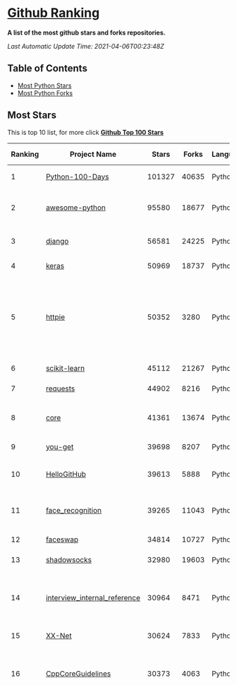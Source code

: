 [Github Ranking](./README.md)
==========

**A list of the most github stars and forks repositories.**

*Last Automatic Update Time: 2021-04-06T00:23:48Z*

## Table of Contents

* [Most Python Stars](#most-python-stars)
* [Most Python Forks](#most-python-forks)


## Most Stars

This is top 10 list, for more click **[Github Top 100 Stars](Top100/Top-100-stars.md)**

| Ranking | Project Name | Stars | Forks | Language | Open Issues | Description | Last Commit |
| ------- | ------------ | ----- | ----- | -------- | ----------- | ----------- | ----------- |
| 1 | [Python-100-Days](https://github.com/jackfrued/Python-100-Days) | 101327 | 40635 | Python | 555 | Python - 100天从新手到大师 | 2021-04-05T16:57:54Z |
| 2 | [awesome-python](https://github.com/vinta/awesome-python) | 95580 | 18677 | Python | 146 | A curated list of awesome Python frameworks, libraries, software and resources | 2021-04-01T19:28:50Z |
| 3 | [django](https://github.com/django/django) | 56581 | 24225 | Python | 165 | The Web framework for perfectionists with deadlines. | 2021-04-05T23:25:48Z |
| 4 | [keras](https://github.com/keras-team/keras) | 50969 | 18737 | Python | 3244 | Deep Learning for humans | 2021-04-05T21:25:59Z |
| 5 | [httpie](https://github.com/httpie/httpie) | 50352 | 3280 | Python | 143 | As easy as /aitch-tee-tee-pie/ 🥧 Modern, user-friendly command-line HTTP client for the API era. JSON support, colors, sessions, downloads, plugins & more. https://twitter.com/httpie | 2021-03-30T20:54:53Z |
| 6 | [scikit-learn](https://github.com/scikit-learn/scikit-learn) | 45112 | 21267 | Python | 2377 | scikit-learn: machine learning in Python | 2021-04-05T22:19:41Z |
| 7 | [requests](https://github.com/psf/requests) | 44902 | 8216 | Python | 320 | A simple, yet elegant HTTP library. | 2021-03-31T10:25:43Z |
| 8 | [core](https://github.com/home-assistant/core) | 41361 | 13674 | Python | 1586 | :house_with_garden: Open source home automation that puts local control and privacy first | 2021-04-06T00:04:12Z |
| 9 | [you-get](https://github.com/soimort/you-get) | 39698 | 8207 | Python | 354 | :arrow_double_down: Dumb downloader that scrapes the web | 2021-04-04T00:59:06Z |
| 10 | [HelloGitHub](https://github.com/521xueweihan/HelloGitHub) | 39613 | 5888 | Python | 12 | :octocat: 分享 GitHub 上有趣、入门级的开源项目（5 周年） | 2021-03-31T07:04:49Z |
| 11 | [face_recognition](https://github.com/ageitgey/face_recognition) | 39265 | 11043 | Python | 594 | The world's simplest facial recognition api for Python and the command line | 2021-03-20T02:37:00Z |
| 12 | [faceswap](https://github.com/deepfakes/faceswap) | 34814 | 10727 | Python | 9 | Deepfakes Software For All | 2021-04-03T11:54:04Z |
| 13 | [shadowsocks](https://github.com/shadowsocks/shadowsocks) | 32980 | 19603 | Python | 447 | None | 2021-02-28T20:39:55Z |
| 14 | [interview_internal_reference](https://github.com/0voice/interview_internal_reference) | 30964 | 8471 | Python | 24 | 2021年最新总结，阿里，腾讯，百度，美团，头条等技术面试题目，以及答案，专家出题人分析汇总。 | 2021-03-03T08:23:36Z |
| 15 | [XX-Net](https://github.com/XX-net/XX-Net) | 30624 | 7833 | Python | 7698 | A proxy tool to bypass GFW. | 2021-01-20T11:06:31Z |
| 16 | [CppCoreGuidelines](https://github.com/isocpp/CppCoreGuidelines) | 30373 | 4063 | Python | 179 | The C++ Core Guidelines are a set of tried-and-true guidelines, rules, and best practices about coding in C++ | 2021-04-05T19:11:12Z |
| 17 | [funNLP](https://github.com/fighting41love/funNLP) | 29794 | 8790 | Python | 15 | 中英文敏感词、语言检测、中外手机/电话归属地/运营商查询、名字推断性别、手机号抽取、身份证抽取、邮箱抽取、中日文人名库、中文缩写库、拆字词典、词汇情感值、停用词、反动词表、暴恐词表、繁简体转换、英文模拟中文发音、汪峰歌词生成器、职业名称词库、同义词库、反义词库、否定词库、汽车品牌词库、汽车零件词库、连续英文切割、各种中文词向量、公司名字大全、古诗词库、IT词库、财经词库、成语词库、地名词库、历史名人词库、诗词词库、医学词库、饮食词库、法律词库、汽车词库、动物词库、中文聊天语料、中文谣言数据、百度中文问答数据集、句子相似度匹配算法集合、bert资源、文本生成&摘要相关工具、cocoNLP信息抽取工具、国内电话号码正则匹配、清华大学XLORE:中英文跨语言百科知识图谱、清华大学人工智能技术系列报告、自然语言生成、NLU太难了系列、自动对联数据及机器人、用户名黑名单列表、罪名法务名词及分类模型、微信公众号语料、cs224n深度学习自然语言处理课程、中文手写汉字识别、中文自然语言处理 语料/数据集、变量命名神器、分词语料库+代码、任务型对话英文数据集、ASR 语音数据集 + 基于深度学习的中文语音识别系统、笑声检测器、Microsoft多语言数字/单位/如日期时间识别包、中华新华字典数据库及api(包括常用歇后语、成语、词语和汉字)、文档图谱自动生成、SpaCy 中文模型、Common Voice语音识别数据集新版、神经网络关系抽取、基于bert的命名实体识别、关键词(Keyphrase)抽取包pke、基于医疗领域知识图谱的问答系统、基于依存句法与语义角色标注的事件三元组抽取、依存句法分析4万句高质量标注数据、cnocr：用来做中文OCR的Python3包、中文人物关系知识图谱项目、中文nlp竞赛项目及代码汇总、中文字符数据、speech-aligner: 从“人声语音”及其“语言文本”产生音素级别时间对齐标注的工具、AmpliGraph: 知识图谱表示学习(Python)库：知识图谱概念链接预测、Scattertext 文本可视化(python)、语言/知识表示工具：BERT & ERNIE、中文对比英文自然语言处理NLP的区别综述、Synonyms中文近义词工具包、HarvestText领域自适应文本挖掘工具（新词发现-情感分析-实体链接等）、word2word：(Python)方便易用的多语言词-词对集：62种语言/3,564个多语言对、语音识别语料生成工具：从具有音频/字幕的在线视频创建自动语音识别(ASR)语料库、构建医疗实体识别的模型（包含词典和语料标注）、单文档非监督的关键词抽取、Kashgari中使用gpt-2语言模型、开源的金融投资数据提取工具、文本自动摘要库TextTeaser: 仅支持英文、人民日报语料处理工具集、一些关于自然语言的基本模型、基于14W歌曲知识库的问答尝试--功能包括歌词接龙and已知歌词找歌曲以及歌曲歌手歌词三角关系的问答、基于Siamese bilstm模型的相似句子判定模型并提供训练数据集和测试数据集、用Transformer编解码模型实现的根据Hacker News文章标题自动生成评论、用BERT进行序列标记和文本分类的模板代码、LitBank：NLP数据集——支持自然语言处理和计算人文学科任务的100部带标记英文小说语料、百度开源的基准信息抽取系统、虚假新闻数据集、Facebook: LAMA语言模型分析，提供Transformer-XL/BERT/ELMo/GPT预训练语言模型的统一访问接口、CommonsenseQA：面向常识的英文QA挑战、中文知识图谱资料、数据及工具、各大公司内部里大牛分享的技术文档 PDF 或者 PPT、自然语言生成SQL语句（英文）、中文NLP数据增强（EDA）工具、英文NLP数据增强工具 、基于医药知识图谱的智能问答系统、京东商品知识图谱、基于mongodb存储的军事领域知识图谱问答项目、基于远监督的中文关系抽取、语音情感分析、中文ULMFiT-情感分析-文本分类-语料及模型、一个拍照做题程序、世界各国大规模人名库、一个利用有趣中文语料库 qingyun 训练出来的中文聊天机器人、中文聊天机器人seqGAN、省市区镇行政区划数据带拼音标注、教育行业新闻语料库包含自动文摘功能、开放了对话机器人-知识图谱-语义理解-自然语言处理工具及数据、中文知识图谱：基于百度百科中文页面-抽取三元组信息-构建中文知识图谱、masr: 中文语音识别-提供预训练模型-高识别率、Python音频数据增广库、中文全词覆盖BERT及两份阅读理解数据、ConvLab：开源多域端到端对话系统平台、中文自然语言处理数据集、基于最新版本rasa搭建的对话系统、基于TensorFlow和BERT的管道式实体及关系抽取、一个小型的证券知识图谱/知识库、复盘所有NLP比赛的TOP方案、OpenCLaP：多领域开源中文预训练语言模型仓库、UER：基于不同语料+编码器+目标任务的中文预训练模型仓库、中文自然语言处理向量合集、基于金融-司法领域(兼有闲聊性质)的聊天机器人、g2pC：基于上下文的汉语读音自动标记模块、Zincbase 知识图谱构建工具包、诗歌质量评价/细粒度情感诗歌语料库、快速转化「中文数字」和「阿拉伯数字」、百度知道问答语料库、基于知识图谱的问答系统、jieba_fast 加速版的jieba、正则表达式教程、中文阅读理解数据集、基于BERT等最新语言模型的抽取式摘要提取、Python利用深度学习进行文本摘要的综合指南、知识图谱深度学习相关资料整理、维基大规模平行文本语料、StanfordNLP 0.2.0：纯Python版自然语言处理包、NeuralNLP-NeuralClassifier：腾讯开源深度学习文本分类工具、端到端的封闭域对话系统、中文命名实体识别：NeuroNER vs. BertNER、新闻事件线索抽取、2019年百度的三元组抽取比赛：“科学空间队”源码、基于依存句法的开放域文本知识三元组抽取和知识库构建、中文的GPT2训练代码、ML-NLP - 机器学习(Machine Learning)NLP面试中常考到的知识点和代码实现、nlp4han:中文自然语言处理工具集(断句/分词/词性标注/组块/句法分析/语义分析/NER/N元语法/HMM/代词消解/情感分析/拼写检查、XLM：Facebook的跨语言预训练语言模型、用基于BERT的微调和特征提取方法来进行知识图谱百度百科人物词条属性抽取、中文自然语言处理相关的开放任务-数据集-当前最佳结果、CoupletAI - 基于CNN+Bi-LSTM+Attention 的自动对对联系统、抽象知识图谱、MiningZhiDaoQACorpus - 580万百度知道问答数据挖掘项目、brat rapid annotation tool: 序列标注工具、大规模中文知识图谱数据：1.4亿实体、数据增强在机器翻译及其他nlp任务中的应用及效果、allennlp阅读理解:支持多种数据和模型、PDF表格数据提取工具 、 Graphbrain：AI开源软件库和科研工具，目的是促进自动意义提取和文本理解以及知识的探索和推断、简历自动筛选系统、基于命名实体识别的简历自动摘要、中文语言理解测评基准，包括代表性的数据集&基准模型&语料库&排行榜、树洞 OCR 文字识别 、从包含表格的扫描图片中识别表格和文字、语声迁移、Python口语自然语言处理工具集(英文)、 similarity：相似度计算工具包，java编写、海量中文预训练ALBERT模型 、Transformers 2.0 、基于大规模音频数据集Audioset的音频增强 、Poplar：网页版自然语言标注工具、图片文字去除，可用于漫画翻译 、186种语言的数字叫法库、Amazon发布基于知识的人-人开放领域对话数据集 、中文文本纠错模块代码、繁简体转换 、 Python实现的多种文本可读性评价指标、类似于人名/地名/组织机构名的命名体识别数据集 、东南大学《知识图谱》研究生课程(资料)、. 英文拼写检查库 、 wwsearch是企业微信后台自研的全文检索引擎、CHAMELEON：深度学习新闻推荐系统元架构 、 8篇论文梳理BERT相关模型进展与反思、DocSearch：免费文档搜索引擎、 LIDA：轻量交互式对话标注工具 、aili - the fastest in-memory index in the East 东半球最快并发索引 、知识图谱车音工作项目、自然语言生成资源大全 、中日韩分词库mecab的Python接口库、中文文本摘要/关键词提取、汉字字符特征提取器 (featurizer)，提取汉字的特征（发音特征、字形特征）用做深度学习的特征、中文生成任务基准测评 、中文缩写数据集、中文任务基准测评 - 代表性的数据集-基准(预训练)模型-语料库-baseline-工具包-排行榜、PySS3：面向可解释AI的SS3文本分类器机器可视化工具 、中文NLP数据集列表、COPE - 格律诗编辑程序、doccano：基于网页的开源协同多语言文本标注工具 、PreNLP：自然语言预处理库、简单的简历解析器，用来从简历中提取关键信息、用于中文闲聊的GPT2模型：GPT2-chitchat、基于检索聊天机器人多轮响应选择相关资源列表(Leaderboards、Datasets、Papers)、(Colab)抽象文本摘要实现集锦(教程 、词语拼音数据、高效模糊搜索工具、NLP数据增广资源集、微软对话机器人框架 、 GitHub Typo Corpus：大规模GitHub多语言拼写错误/语法错误数据集、TextCluster：短文本聚类预处理模块 Short text cluster、面向语音识别的中文文本规范化、BLINK：最先进的实体链接库、BertPunc：基于BERT的最先进标点修复模型、Tokenizer：快速、可定制的文本词条化库、中文语言理解测评基准，包括代表性的数据集、基准(预训练)模型、语料库、排行榜、spaCy 医学文本挖掘与信息提取 、 NLP任务示例项目代码集、 python拼写检查库、chatbot-list - 行业内关于智能客服、聊天机器人的应用和架构、算法分享和介绍、语音质量评价指标(MOSNet, BSSEval, STOI, PESQ, SRMR)、 用138GB语料训练的法文RoBERTa预训练语言模型 、BERT-NER-Pytorch：三种不同模式的BERT中文NER实验、无道词典 - 有道词典的命令行版本，支持英汉互查和在线查询、2019年NLP亮点回顾、 Chinese medical dialogue data 中文医疗对话数据集 、最好的汉字数字(中文数字)-阿拉伯数字转换工具、 基于百科知识库的中文词语多词义/义项获取与特定句子词语语义消歧、awesome-nlp-sentiment-analysis - 情感分析、情绪原因识别、评价对象和评价词抽取、LineFlow：面向所有深度学习框架的NLP数据高效加载器、中文医学NLP公开资源整理 、MedQuAD：(英文)医学问答数据集、将自然语言数字串解析转换为整数和浮点数、Transfer Learning in Natural Language Processing (NLP) 、面向语音识别的中文/英文发音辞典、Tokenizers：注重性能与多功能性的最先进分词器、CLUENER 细粒度命名实体识别 Fine Grained Named Entity Recognition、 基于BERT的中文命名实体识别、中文谣言数据库、NLP数据集/基准任务大列表、nlp相关的一些论文及代码, 包括主题模型、词向量(Word Embedding)、命名实体识别(NER)、文本分类(Text Classificatin)、文本生成(Text Generation)、文本相似性(Text Similarity)计算等，涉及到各种与nlp相关的算法，基于keras和tensorflow 、Python文本挖掘/NLP实战示例、 Blackstone：面向非结构化法律文本的spaCy pipeline和NLP模型通过同义词替换实现文本“变脸” 、中文 预训练 ELECTREA 模型: 基于对抗学习 pretrain Chinese Model 、albert-chinese-ner - 用预训练语言模型ALBERT做中文NER 、基于GPT2的特定主题文本生成/文本增广、开源预训练语言模型合集、多语言句向量包、编码、标记和实现：一种可控高效的文本生成方法、 英文脏话大列表 、attnvis：GPT2、BERT等transformer语言模型注意力交互可视化、CoVoST：Facebook发布的多语种语音-文本翻译语料库，包括11种语言(法语、德语、荷兰语、俄语、西班牙语、意大利语、土耳其语、波斯语、瑞典语、蒙古语和中文)的语音、文字转录及英文译文、Jiagu自然语言处理工具 - 以BiLSTM等模型为基础，提供知识图谱关系抽取 中文分词 词性标注 命名实体识别 情感分析 新词发现 关键词 文本摘要 文本聚类等功能、用unet实现对文档表格的自动检测，表格重建、NLP事件提取文献资源列表 、 金融领域自然语言处理研究资源大列表、CLUEDatasetSearch - 中英文NLP数据集：搜索所有中文NLP数据集，附常用英文NLP数据集 、medical_NER - 中文医学知识图谱命名实体识别 、(哈佛)讲因果推理的免费书、知识图谱相关学习资料/数据集/工具资源大列表、Forte：灵活强大的自然语言处理pipeline工具集 、Python字符串相似性算法库、PyLaia：面向手写文档分析的深度学习工具包、TextFooler：针对文本分类/推理的对抗文本生成模块、Haystack：灵活、强大的可扩展问答(QA)框架、中文关键短语抽取工具 | 2020-12-22T20:11:33Z |
| 18 | [Deep-Learning-Papers-Reading-Roadmap](https://github.com/floodsung/Deep-Learning-Papers-Reading-Roadmap) | 29594 | 6501 | Python | 82 | Deep Learning papers reading roadmap for anyone who are eager to learn this amazing tech! | 2021-02-01T15:08:16Z |
| 19 | [12306](https://github.com/testerSunshine/12306) | 29498 | 9335 | Python | 258 | 12306智能刷票，订票 | 2021-01-11T03:52:27Z |
| 20 | [localstack](https://github.com/localstack/localstack) | 29485 | 2338 | Python | 273 | 💻  A fully functional local AWS cloud stack. Develop and test your cloud & Serverless apps offline! | 2021-04-05T23:03:38Z |
| 21 | [python-patterns](https://github.com/faif/python-patterns) | 28011 | 5797 | Python | 10 | A collection of design patterns/idioms in Python | 2021-01-25T22:10:37Z |
| 22 | [certbot](https://github.com/certbot/certbot) | 27869 | 3070 | Python | 579 | Certbot is EFF's tool to obtain certs from Let's Encrypt and (optionally) auto-enable HTTPS on your server.  It can also act as a client for any other CA that uses the ACME protocol. | 2021-04-06T00:06:47Z |
| 23 | [sentry](https://github.com/getsentry/sentry) | 27696 | 3106 | Python | 309 | Sentry is cross-platform application monitoring, with a focus on error reporting. | 2021-04-06T00:22:42Z |
| 24 | [wtfpython](https://github.com/satwikkansal/wtfpython) | 26389 | 2208 | Python | 52 | What the f*ck Python? 😱 | 2021-03-20T09:52:36Z |
| 25 | [jieba](https://github.com/fxsjy/jieba) | 25907 | 6176 | Python | 601 | 结巴中文分词 | 2020-12-05T18:32:32Z |
| 26 | [rich](https://github.com/willmcgugan/rich) | 25020 | 744 | Python | 4 | Rich is a Python library for rich text and beautiful formatting in the terminal. | 2021-04-05T10:04:34Z |
| 27 | [cheat.sh](https://github.com/chubin/cheat.sh) | 23907 | 1219 | Python | 84 | the only cheat sheet you need | 2021-03-18T14:27:51Z |
| 28 | [PayloadsAllTheThings](https://github.com/swisskyrepo/PayloadsAllTheThings) | 23197 | 6839 | Python | 11 | A list of useful payloads and bypass for Web Application Security and Pentest/CTF | 2021-04-02T20:39:36Z |
| 29 | [YouCompleteMe](https://github.com/ycm-core/YouCompleteMe) | 22714 | 2631 | Python | 36 | A code-completion engine for Vim | 2021-04-05T21:03:11Z |
| 30 | [HanLP](https://github.com/hankcs/HanLP) | 22447 | 6014 | Python | 4 | 中文分词 词性标注 命名实体识别 依存句法分析 语义依存分析 新词发现 关键词短语提取 自动摘要 文本分类聚类 拼音简繁转换 自然语言处理 | 2021-03-28T15:49:20Z |
| 31 | [compose](https://github.com/docker/compose) | 22282 | 3715 | Python | 515 | Define and run multi-container applications with Docker | 2021-04-05T21:23:18Z |
| 32 | [interactive-coding-challenges](https://github.com/donnemartin/interactive-coding-challenges) | 22212 | 3558 | Python | 58 | 120+ interactive Python coding interview challenges (algorithms and data structures).  Includes Anki flashcards. | 2020-12-11T15:29:16Z |
| 33 | [d2l-zh](https://github.com/d2l-ai/d2l-zh) | 21967 | 5469 | Python | 8 | 《动手学深度学习》：面向中文读者、能运行、可讨论。中英文版被全球175所大学采用教学。 | 2021-04-05T03:59:34Z |
| 34 | [python-cheatsheet](https://github.com/gto76/python-cheatsheet) | 21951 | 4016 | Python | 23 | Comprehensive Python Cheatsheet | 2021-04-04T09:56:43Z |
| 35 | [pipenv](https://github.com/pypa/pipenv) | 21719 | 1607 | Python | 516 |  Python Development Workflow for Humans. | 2021-04-01T12:34:07Z |
| 36 | [ItChat](https://github.com/littlecodersh/ItChat) | 21333 | 5016 | Python | 231 | A complete and graceful API for Wechat. 微信个人号接口、微信机器人及命令行微信，三十行即可自定义个人号机器人。 | 2021-03-31T05:56:33Z |
| 37 | [airflow](https://github.com/apache/airflow) | 21038 | 8278 | Python | 953 | Apache Airflow - A platform to programmatically author, schedule, and monitor workflows | 2021-04-06T00:15:24Z |
| 38 | [data-science-ipython-notebooks](https://github.com/donnemartin/data-science-ipython-notebooks) | 20903 | 6513 | Python | 20 | Data science Python notebooks: Deep learning (TensorFlow, Theano, Caffe, Keras), scikit-learn, Kaggle, big data (Spark, Hadoop MapReduce, HDFS), matplotlib, pandas, NumPy, SciPy, Python essentials, AWS, and various command lines. | 2021-02-18T10:51:00Z |
| 39 | [black](https://github.com/psf/black) | 20164 | 1302 | Python | 439 | The uncompromising Python code formatter | 2021-04-04T21:40:23Z |
| 40 | [pytorch-tutorial](https://github.com/yunjey/pytorch-tutorial) | 20125 | 6349 | Python | 77 | PyTorch Tutorial for Deep Learning Researchers | 2021-03-10T08:49:34Z |
| 41 | [tornado](https://github.com/tornadoweb/tornado) | 19912 | 5351 | Python | 225 | Tornado is a Python web framework and asynchronous networking library, originally developed at FriendFeed. | 2021-04-03T16:36:59Z |
| 42 | [sqlmap](https://github.com/sqlmapproject/sqlmap) | 19769 | 4237 | Python | 45 | Automatic SQL injection and database takeover tool | 2021-04-05T17:00:41Z |
| 43 | [Mask_RCNN](https://github.com/matterport/Mask_RCNN) | 19728 | 9499 | Python | 1653 | Mask R-CNN for object detection and instance segmentation on Keras and TensorFlow | 2021-04-04T20:32:15Z |
| 44 | [ML-From-Scratch](https://github.com/eriklindernoren/ML-From-Scratch) | 19685 | 3798 | Python | 38 | Machine Learning From Scratch. Bare bones NumPy implementations of machine learning models and algorithms with a focus on accessibility. Aims to cover everything from linear regression to deep learning. | 2021-03-23T07:52:00Z |
| 45 | [algorithms](https://github.com/keon/algorithms) | 18963 | 3898 | Python | 159 | Minimal examples of data structures and algorithms in Python | 2021-04-04T05:59:33Z |
| 46 | [redash](https://github.com/getredash/redash) | 18512 | 3183 | Python | 609 | Make Your Company Data Driven. Connect to any data source, easily visualize, dashboard and share your data. | 2021-04-06T00:06:33Z |
| 47 | [NLP-progress](https://github.com/sebastianruder/NLP-progress) | 18241 | 3093 | Python | 29 | Repository to track the progress in Natural Language Processing (NLP), including the datasets and the current state-of-the-art for the most common NLP tasks. | 2021-03-23T21:00:13Z |
| 48 | [glances](https://github.com/nicolargo/glances) | 18112 | 1181 | Python | 201 | Glances an Eye on your system. A top/htop alternative for GNU/Linux, BSD, Mac OS and Windows operating systems. | 2021-04-03T16:00:31Z |
| 49 | [macOS-Security-and-Privacy-Guide](https://github.com/drduh/macOS-Security-and-Privacy-Guide) | 17866 | 1273 | Python | 7 | Guide to securing and improving privacy on macOS | 2020-11-11T19:58:48Z |
| 50 | [hosts](https://github.com/StevenBlack/hosts) | 17605 | 1561 | Python | 37 | 🔒 Consolidating and extending hosts files from several well-curated sources. Optionally pick extensions for porn, social media, and other categories. | 2021-04-05T01:14:53Z |
| 51 | [spleeter](https://github.com/deezer/spleeter) | 16004 | 1653 | Python | 83 | Deezer source separation library including pretrained models. | 2021-04-02T14:21:24Z |
| 52 | [bitcoinbook](https://github.com/bitcoinbook/bitcoinbook) | 15815 | 4352 | Python | 60 | Mastering Bitcoin 2nd Edition - Programming the Open Blockchain | 2021-04-04T20:43:40Z |
| 53 | [ray](https://github.com/ray-project/ray) | 15478 | 2519 | Python | 1459 | An open source framework that provides a simple, universal API for building distributed applications. Ray is packaged with RLlib, a scalable reinforcement learning library, and Tune, a scalable hyperparameter tuning library. | 2021-04-06T00:16:20Z |
| 54 | [professional-programming](https://github.com/charlax/professional-programming) | 15445 | 1388 | Python | 0 | A collection of full-stack resources for programmers. | 2021-03-25T11:21:47Z |
| 55 | [Awesome-Linux-Software](https://github.com/luong-komorebi/Awesome-Linux-Software) | 14781 | 1560 | Python | 22 | A list of awesome applications, software, tools and other materials for Linux distros.  | 2021-03-15T22:42:36Z |
| 56 | [sanic](https://github.com/sanic-org/sanic) | 14776 | 1333 | Python | 44 | Async Python 3.7+ web server/framework \| Build fast. Run fast. | 2021-04-05T17:28:28Z |
| 57 | [Paddle](https://github.com/PaddlePaddle/Paddle) | 14759 | 3648 | Python | 2591 | PArallel Distributed Deep LEarning: Machine Learning Framework from Industrial Practice （『飞桨』核心框架，深度学习&机器学习高性能单机、分布式训练和跨平台部署） | 2021-04-05T13:57:01Z |
| 58 | [ipython](https://github.com/ipython/ipython) | 14744 | 4146 | Python | 1485 | Official repository for IPython itself. Other repos in the IPython organization contain things like the website, documentation builds, etc. | 2021-04-05T10:44:35Z |
| 59 | [PySnooper](https://github.com/cool-RR/PySnooper) | 14347 | 888 | Python | 18 | Never use print for debugging again | 2021-04-04T12:13:54Z |
| 60 | [python-telegram-bot](https://github.com/python-telegram-bot/python-telegram-bot) | 14302 | 3025 | Python | 25 | We have made you a wrapper you can't refuse | 2021-04-05T11:25:27Z |
| 61 | [mmdetection](https://github.com/open-mmlab/mmdetection) | 14255 | 4906 | Python | 366 | OpenMMLab Detection Toolbox and Benchmark | 2021-04-05T13:30:14Z |
| 62 | [dash](https://github.com/plotly/dash) | 14255 | 1451 | Python | 418 | Analytical Web Apps for Python, R, Julia, and Jupyter. No JavaScript Required. | 2021-04-02T13:48:58Z |
| 63 | [wttr.in](https://github.com/chubin/wttr.in) | 14117 | 694 | Python | 142 | :partly_sunny: The right way to check the weather | 2021-04-05T16:25:21Z |
| 64 | [streamlit](https://github.com/streamlit/streamlit) | 14041 | 1197 | Python | 498 | Streamlit — The fastest way to build data apps in Python | 2021-04-05T21:58:15Z |
| 65 | [labelImg](https://github.com/tzutalin/labelImg) | 13814 | 4464 | Python | 286 | 🖍️ LabelImg is a graphical image annotation tool and label object bounding boxes in images | 2021-04-01T14:51:48Z |
| 66 | [zulip](https://github.com/zulip/zulip) | 13313 | 4435 | Python | 2075 | Zulip server and webapp - powerful open source team chat | 2021-04-06T00:21:51Z |
| 67 | [avatarify-python](https://github.com/alievk/avatarify-python) | 13203 | 1884 | Python | 121 | Avatars for Zoom, Skype and other video-conferencing apps. | 2021-04-03T16:07:37Z |
| 68 | [diagrams](https://github.com/mingrammer/diagrams) | 13170 | 731 | Python | 192 | :art: Diagram as Code for prototyping cloud system architectures | 2021-04-05T09:52:58Z |
| 69 | [awesome-python-login-model](https://github.com/Kr1s77/awesome-python-login-model) | 13126 | 2904 | Python | 53 | 😮python模拟登陆一些大型网站，还有一些简单的爬虫，希望对你们有所帮助❤️，如果喜欢记得给个star哦🌟 | 2020-10-01T19:46:02Z |
| 70 | [kivy](https://github.com/kivy/kivy) | 12878 | 2677 | Python | 823 | Open source UI framework written in Python, running on Windows, Linux, macOS, Android and iOS | 2021-04-05T22:38:26Z |
| 71 | [fabric](https://github.com/fabric/fabric) | 12806 | 1823 | Python | 420 | Simple, Pythonic remote execution and deployment. | 2021-03-31T18:56:18Z |
| 72 | [python-spider](https://github.com/Jack-Cherish/python-spider) | 12775 | 5001 | Python | 4 | :rainbow:Python3网络爬虫实战：淘宝、京东、网易云、B站、12306、抖音、笔趣阁、漫画小说下载、音乐电影下载等 | 2021-03-31T18:54:00Z |
| 73 | [InstaPy](https://github.com/timgrossmann/InstaPy) | 12553 | 3142 | Python | 191 | 📷 Instagram Bot - Tool for automated Instagram interactions | 2021-04-01T08:00:04Z |
| 74 | [prophet](https://github.com/facebook/prophet) | 12483 | 3582 | Python | 49 | Tool for producing high quality forecasts for time series data that has multiple seasonality with linear or non-linear growth. | 2021-04-03T22:03:29Z |
| 75 | [powerline](https://github.com/powerline/powerline) | 12468 | 947 | Python | 189 | Powerline is a statusline plugin for vim, and provides statuslines and prompts for several other applications, including zsh, bash, tmux, IPython, Awesome and Qtile. | 2021-04-05T21:57:22Z |
| 76 | [autojump](https://github.com/wting/autojump) | 12411 | 585 | Python | 180 | A cd command that learns - easily navigate directories from the command line | 2021-02-05T18:39:40Z |
| 77 | [neural-networks-and-deep-learning](https://github.com/mnielsen/neural-networks-and-deep-learning) | 12392 | 5701 | Python | 6 | Code samples for my book "Neural Networks and Deep Learning" | 2021-02-24T07:23:46Z |
| 78 | [faker](https://github.com/joke2k/faker) | 12355 | 1401 | Python | 141 | Faker is a Python package that generates fake data for you. | 2021-04-05T18:18:00Z |
| 79 | [inter](https://github.com/rsms/inter) | 12308 | 286 | Python | 54 | The Inter font family | 2021-04-01T02:42:19Z |
| 80 | [jax](https://github.com/google/jax) | 12247 | 1085 | Python | 782 | Composable transformations of Python+NumPy programs: differentiate, vectorize, JIT to GPU/TPU, and more | 2021-04-05T23:56:09Z |
| 81 | [proxy_pool](https://github.com/jhao104/proxy_pool) | 12100 | 3400 | Python | 240 | Python爬虫代理IP池(proxy pool) | 2021-04-02T08:52:50Z |
| 82 | [jupyter](https://github.com/jupyter/jupyter) | 12000 | 3122 | Python | 181 | Jupyter metapackage for installation, docs and chat | 2021-04-02T00:35:10Z |
| 83 | [mkdocs](https://github.com/mkdocs/mkdocs) | 11904 | 1711 | Python | 142 | Project documentation with Markdown. | 2021-04-05T22:48:59Z |
| 84 | [requests-html](https://github.com/psf/requests-html) | 11758 | 797 | Python | 147 | Pythonic HTML Parsing for Humans™ | 2021-03-29T16:45:25Z |
| 85 | [fairseq](https://github.com/pytorch/fairseq) | 11706 | 3012 | Python | 771 | Facebook AI Research Sequence-to-Sequence Toolkit written in Python. | 2021-04-04T13:02:33Z |
| 86 | [facenet](https://github.com/davidsandberg/facenet) | 11674 | 4581 | Python | 514 | Face recognition using Tensorflow | 2021-02-02T22:30:22Z |
| 87 | [PaddleOCR](https://github.com/PaddlePaddle/PaddleOCR) | 11491 | 2290 | Python | 642 | Awesome multilingual OCR toolkits based on PaddlePaddle （practical ultra lightweight OCR system, provide data annotation and synthesis tools, support training and deployment among server, mobile, embedded and IoT devices） | 2021-04-02T01:58:35Z |
| 88 | [baselines](https://github.com/openai/baselines) | 11345 | 3951 | Python | 454 | OpenAI Baselines: high-quality implementations of reinforcement learning algorithms | 2021-02-21T12:16:56Z |
| 89 | [Gooey](https://github.com/chriskiehl/Gooey) | 11204 | 672 | Python | 79 | Turn (almost) any Python command line program into a full GUI application with one line | 2021-04-04T12:24:06Z |
| 90 | [pix2code](https://github.com/tonybeltramelli/pix2code) | 11186 | 1267 | Python | 1 | pix2code: Generating Code from a Graphical User Interface Screenshot | 2021-01-24T15:23:42Z |
| 91 | [EasyOCR](https://github.com/JaidedAI/EasyOCR) | 11130 | 1206 | Python | 115 | Ready-to-use OCR with 80+ supported languages and all popular writing scripts including Latin, Chinese, Arabic, Devanagari, Cyrillic and etc. | 2021-04-05T16:54:56Z |
| 92 | [material-theme](https://github.com/equinusocio/material-theme) | 11092 | 791 | Python | 3 | Material Theme, the most epic theme for Sublime Text 3 by Mattia Astorino | 2020-07-16T07:16:31Z |
| 93 | [mackup](https://github.com/lra/mackup) | 11043 | 826 | Python | 363 | Keep your application settings in sync (OS X/Linux) | 2021-03-29T20:19:08Z |
| 94 | [Shadowrocket-ADBlock-Rules](https://github.com/h2y/Shadowrocket-ADBlock-Rules) | 11027 | 1717 | Python | 73 | 提供多款 Shadowrocket 规则，带广告过滤功能。用于 iOS 未越狱设备选择性地自动翻墙。 | 2021-03-28T18:33:18Z |
| 95 | [aiohttp](https://github.com/aio-libs/aiohttp) | 11019 | 1572 | Python | 361 | Asynchronous HTTP client/server framework for asyncio and Python | 2021-04-05T21:46:02Z |
| 96 | [ChatterBot](https://github.com/gunthercox/ChatterBot) | 11002 | 3733 | Python | 250 | ChatterBot is a machine learning, conversational dialog engine for creating chat bots | 2021-04-05T17:24:25Z |
| 97 | [stylegan](https://github.com/NVlabs/stylegan) | 10973 | 2544 | Python | 9 | StyleGAN - Official TensorFlow Implementation | 2021-02-01T10:01:15Z |
| 98 | [imgaug](https://github.com/aleju/imgaug) | 10911 | 2017 | Python | 227 | Image augmentation for machine learning experiments. | 2020-10-19T12:23:22Z |
| 99 | [newspaper](https://github.com/codelucas/newspaper) | 10866 | 1793 | Python | 435 | News, full-text, and article metadata extraction in Python 3. Advanced docs: | 2021-03-06T01:40:55Z |
| 100 | [aws-cli](https://github.com/aws/aws-cli) | 10852 | 2576 | Python | 713 | Universal Command Line Interface for Amazon Web Services | 2021-04-05T20:50:54Z |

## Python

This is top 10 list, for more click **[Top 100 Stars in Python](Top100/Python.md)**

| Ranking | Project Name | Stars | Forks | Language | Open Issues | Description | Last Commit |
| ------- | ------------ | ----- | ----- | -------- | ----------- | ----------- | ----------- |
| 1 | [system-design-primer](https://github.com/donnemartin/system-design-primer) | 125614 | 22927 | Python | 186 | Learn how to design large-scale systems. Prep for the system design interview.  Includes Anki flashcards. | 2021-03-28T18:39:36Z |
| 2 | [public-apis](https://github.com/public-apis/public-apis) | 116194 | 14289 | Python | 153 | A collective list of free APIs | 2021-04-04T16:47:53Z |
| 3 | [Python-100-Days](https://github.com/jackfrued/Python-100-Days) | 101327 | 40635 | Python | 555 | Python - 100天从新手到大师 | 2021-04-05T16:57:54Z |
| 4 | [awesome-python](https://github.com/vinta/awesome-python) | 95580 | 18677 | Python | 146 | A curated list of awesome Python frameworks, libraries, software and resources | 2021-04-01T19:28:50Z |
| 5 | [youtube-dl](https://github.com/ytdl-org/youtube-dl) | 92625 | 4554 | Python | 3998 | Command-line program to download videos from YouTube.com and other video sites | 2021-04-05T09:12:10Z |
| 6 | [models](https://github.com/tensorflow/models) | 69348 | 43903 | Python | 1138 | Models and examples built with TensorFlow | 2021-04-05T23:49:33Z |
| 7 | [thefuck](https://github.com/nvbn/thefuck) | 59645 | 2840 | Python | 258 | Magnificent app which corrects your previous console command. | 2021-03-30T21:12:46Z |
| 8 | [django](https://github.com/django/django) | 56581 | 24225 | Python | 165 | The Web framework for perfectionists with deadlines. | 2021-04-05T23:25:48Z |
| 9 | [flask](https://github.com/pallets/flask) | 54384 | 14209 | Python | 23 | The Python micro framework for building web applications. | 2021-04-05T20:35:17Z |
| 10 | [keras](https://github.com/keras-team/keras) | 50969 | 18737 | Python | 3244 | Deep Learning for humans | 2021-04-05T21:25:59Z |
| 11 | [httpie](https://github.com/httpie/httpie) | 50352 | 3280 | Python | 143 | As easy as /aitch-tee-tee-pie/ 🥧 Modern, user-friendly command-line HTTP client for the API era. JSON support, colors, sessions, downloads, plugins & more. https://twitter.com/httpie | 2021-03-30T20:54:53Z |
| 12 | [awesome-machine-learning](https://github.com/josephmisiti/awesome-machine-learning) | 49612 | 12306 | Python | 2 | A curated list of awesome Machine Learning frameworks, libraries and software. | 2021-04-01T06:53:48Z |
| 13 | [ansible](https://github.com/ansible/ansible) | 47648 | 20446 | Python | 1856 | Ansible is a radically simple IT automation platform that makes your applications and systems easier to deploy and maintain. Automate everything from code deployment to network configuration to cloud management, in a language that approaches plain English, using SSH, with no agents to install on remote systems. https://docs.ansible.com. | 2021-04-05T23:17:41Z |
| 14 | [scikit-learn](https://github.com/scikit-learn/scikit-learn) | 45112 | 21267 | Python | 2377 | scikit-learn: machine learning in Python | 2021-04-05T22:19:41Z |
| 15 | [requests](https://github.com/psf/requests) | 44902 | 8216 | Python | 320 | A simple, yet elegant HTTP library. | 2021-03-31T10:25:43Z |
| 16 | [core](https://github.com/home-assistant/core) | 41361 | 13674 | Python | 1586 | :house_with_garden: Open source home automation that puts local control and privacy first | 2021-04-06T00:04:12Z |
| 17 | [scrapy](https://github.com/scrapy/scrapy) | 40241 | 9103 | Python | 783 | Scrapy, a fast high-level web crawling & scraping framework for Python. | 2021-04-05T20:58:58Z |
| 18 | [big-list-of-naughty-strings](https://github.com/minimaxir/big-list-of-naughty-strings) | 40199 | 1862 | Python | 75 | The Big List of Naughty Strings is a list of strings which have a high probability of causing issues when used as user-input data. | 2021-03-27T07:44:40Z |
| 19 | [you-get](https://github.com/soimort/you-get) | 39698 | 8207 | Python | 354 | :arrow_double_down: Dumb downloader that scrapes the web | 2021-04-04T00:59:06Z |
| 20 | [HelloGitHub](https://github.com/521xueweihan/HelloGitHub) | 39613 | 5888 | Python | 12 | :octocat: 分享 GitHub 上有趣、入门级的开源项目（5 周年） | 2021-03-31T07:04:49Z |
| 21 | [face_recognition](https://github.com/ageitgey/face_recognition) | 39265 | 11043 | Python | 594 | The world's simplest facial recognition api for Python and the command line | 2021-03-20T02:37:00Z |
| 22 | [superset](https://github.com/apache/superset) | 36288 | 7101 | Python | 879 | Apache Superset is a Data Visualization and Data Exploration Platform | 2021-04-05T23:56:39Z |
| 23 | [faceswap](https://github.com/deepfakes/faceswap) | 34814 | 10727 | Python | 9 | Deepfakes Software For All | 2021-04-03T11:54:04Z |
| 24 | [shadowsocks](https://github.com/shadowsocks/shadowsocks) | 32980 | 19603 | Python | 447 | None | 2021-02-28T20:39:55Z |
| 25 | [interview_internal_reference](https://github.com/0voice/interview_internal_reference) | 30964 | 8471 | Python | 24 | 2021年最新总结，阿里，腾讯，百度，美团，头条等技术面试题目，以及答案，专家出题人分析汇总。 | 2021-03-03T08:23:36Z |
| 26 | [XX-Net](https://github.com/XX-net/XX-Net) | 30624 | 7833 | Python | 7698 | A proxy tool to bypass GFW. | 2021-01-20T11:06:31Z |
| 27 | [CppCoreGuidelines](https://github.com/isocpp/CppCoreGuidelines) | 30373 | 4063 | Python | 179 | The C++ Core Guidelines are a set of tried-and-true guidelines, rules, and best practices about coding in C++ | 2021-04-05T19:11:12Z |
| 28 | [funNLP](https://github.com/fighting41love/funNLP) | 29794 | 8790 | Python | 15 | 中英文敏感词、语言检测、中外手机/电话归属地/运营商查询、名字推断性别、手机号抽取、身份证抽取、邮箱抽取、中日文人名库、中文缩写库、拆字词典、词汇情感值、停用词、反动词表、暴恐词表、繁简体转换、英文模拟中文发音、汪峰歌词生成器、职业名称词库、同义词库、反义词库、否定词库、汽车品牌词库、汽车零件词库、连续英文切割、各种中文词向量、公司名字大全、古诗词库、IT词库、财经词库、成语词库、地名词库、历史名人词库、诗词词库、医学词库、饮食词库、法律词库、汽车词库、动物词库、中文聊天语料、中文谣言数据、百度中文问答数据集、句子相似度匹配算法集合、bert资源、文本生成&摘要相关工具、cocoNLP信息抽取工具、国内电话号码正则匹配、清华大学XLORE:中英文跨语言百科知识图谱、清华大学人工智能技术系列报告、自然语言生成、NLU太难了系列、自动对联数据及机器人、用户名黑名单列表、罪名法务名词及分类模型、微信公众号语料、cs224n深度学习自然语言处理课程、中文手写汉字识别、中文自然语言处理 语料/数据集、变量命名神器、分词语料库+代码、任务型对话英文数据集、ASR 语音数据集 + 基于深度学习的中文语音识别系统、笑声检测器、Microsoft多语言数字/单位/如日期时间识别包、中华新华字典数据库及api(包括常用歇后语、成语、词语和汉字)、文档图谱自动生成、SpaCy 中文模型、Common Voice语音识别数据集新版、神经网络关系抽取、基于bert的命名实体识别、关键词(Keyphrase)抽取包pke、基于医疗领域知识图谱的问答系统、基于依存句法与语义角色标注的事件三元组抽取、依存句法分析4万句高质量标注数据、cnocr：用来做中文OCR的Python3包、中文人物关系知识图谱项目、中文nlp竞赛项目及代码汇总、中文字符数据、speech-aligner: 从“人声语音”及其“语言文本”产生音素级别时间对齐标注的工具、AmpliGraph: 知识图谱表示学习(Python)库：知识图谱概念链接预测、Scattertext 文本可视化(python)、语言/知识表示工具：BERT & ERNIE、中文对比英文自然语言处理NLP的区别综述、Synonyms中文近义词工具包、HarvestText领域自适应文本挖掘工具（新词发现-情感分析-实体链接等）、word2word：(Python)方便易用的多语言词-词对集：62种语言/3,564个多语言对、语音识别语料生成工具：从具有音频/字幕的在线视频创建自动语音识别(ASR)语料库、构建医疗实体识别的模型（包含词典和语料标注）、单文档非监督的关键词抽取、Kashgari中使用gpt-2语言模型、开源的金融投资数据提取工具、文本自动摘要库TextTeaser: 仅支持英文、人民日报语料处理工具集、一些关于自然语言的基本模型、基于14W歌曲知识库的问答尝试--功能包括歌词接龙and已知歌词找歌曲以及歌曲歌手歌词三角关系的问答、基于Siamese bilstm模型的相似句子判定模型并提供训练数据集和测试数据集、用Transformer编解码模型实现的根据Hacker News文章标题自动生成评论、用BERT进行序列标记和文本分类的模板代码、LitBank：NLP数据集——支持自然语言处理和计算人文学科任务的100部带标记英文小说语料、百度开源的基准信息抽取系统、虚假新闻数据集、Facebook: LAMA语言模型分析，提供Transformer-XL/BERT/ELMo/GPT预训练语言模型的统一访问接口、CommonsenseQA：面向常识的英文QA挑战、中文知识图谱资料、数据及工具、各大公司内部里大牛分享的技术文档 PDF 或者 PPT、自然语言生成SQL语句（英文）、中文NLP数据增强（EDA）工具、英文NLP数据增强工具 、基于医药知识图谱的智能问答系统、京东商品知识图谱、基于mongodb存储的军事领域知识图谱问答项目、基于远监督的中文关系抽取、语音情感分析、中文ULMFiT-情感分析-文本分类-语料及模型、一个拍照做题程序、世界各国大规模人名库、一个利用有趣中文语料库 qingyun 训练出来的中文聊天机器人、中文聊天机器人seqGAN、省市区镇行政区划数据带拼音标注、教育行业新闻语料库包含自动文摘功能、开放了对话机器人-知识图谱-语义理解-自然语言处理工具及数据、中文知识图谱：基于百度百科中文页面-抽取三元组信息-构建中文知识图谱、masr: 中文语音识别-提供预训练模型-高识别率、Python音频数据增广库、中文全词覆盖BERT及两份阅读理解数据、ConvLab：开源多域端到端对话系统平台、中文自然语言处理数据集、基于最新版本rasa搭建的对话系统、基于TensorFlow和BERT的管道式实体及关系抽取、一个小型的证券知识图谱/知识库、复盘所有NLP比赛的TOP方案、OpenCLaP：多领域开源中文预训练语言模型仓库、UER：基于不同语料+编码器+目标任务的中文预训练模型仓库、中文自然语言处理向量合集、基于金融-司法领域(兼有闲聊性质)的聊天机器人、g2pC：基于上下文的汉语读音自动标记模块、Zincbase 知识图谱构建工具包、诗歌质量评价/细粒度情感诗歌语料库、快速转化「中文数字」和「阿拉伯数字」、百度知道问答语料库、基于知识图谱的问答系统、jieba_fast 加速版的jieba、正则表达式教程、中文阅读理解数据集、基于BERT等最新语言模型的抽取式摘要提取、Python利用深度学习进行文本摘要的综合指南、知识图谱深度学习相关资料整理、维基大规模平行文本语料、StanfordNLP 0.2.0：纯Python版自然语言处理包、NeuralNLP-NeuralClassifier：腾讯开源深度学习文本分类工具、端到端的封闭域对话系统、中文命名实体识别：NeuroNER vs. BertNER、新闻事件线索抽取、2019年百度的三元组抽取比赛：“科学空间队”源码、基于依存句法的开放域文本知识三元组抽取和知识库构建、中文的GPT2训练代码、ML-NLP - 机器学习(Machine Learning)NLP面试中常考到的知识点和代码实现、nlp4han:中文自然语言处理工具集(断句/分词/词性标注/组块/句法分析/语义分析/NER/N元语法/HMM/代词消解/情感分析/拼写检查、XLM：Facebook的跨语言预训练语言模型、用基于BERT的微调和特征提取方法来进行知识图谱百度百科人物词条属性抽取、中文自然语言处理相关的开放任务-数据集-当前最佳结果、CoupletAI - 基于CNN+Bi-LSTM+Attention 的自动对对联系统、抽象知识图谱、MiningZhiDaoQACorpus - 580万百度知道问答数据挖掘项目、brat rapid annotation tool: 序列标注工具、大规模中文知识图谱数据：1.4亿实体、数据增强在机器翻译及其他nlp任务中的应用及效果、allennlp阅读理解:支持多种数据和模型、PDF表格数据提取工具 、 Graphbrain：AI开源软件库和科研工具，目的是促进自动意义提取和文本理解以及知识的探索和推断、简历自动筛选系统、基于命名实体识别的简历自动摘要、中文语言理解测评基准，包括代表性的数据集&基准模型&语料库&排行榜、树洞 OCR 文字识别 、从包含表格的扫描图片中识别表格和文字、语声迁移、Python口语自然语言处理工具集(英文)、 similarity：相似度计算工具包，java编写、海量中文预训练ALBERT模型 、Transformers 2.0 、基于大规模音频数据集Audioset的音频增强 、Poplar：网页版自然语言标注工具、图片文字去除，可用于漫画翻译 、186种语言的数字叫法库、Amazon发布基于知识的人-人开放领域对话数据集 、中文文本纠错模块代码、繁简体转换 、 Python实现的多种文本可读性评价指标、类似于人名/地名/组织机构名的命名体识别数据集 、东南大学《知识图谱》研究生课程(资料)、. 英文拼写检查库 、 wwsearch是企业微信后台自研的全文检索引擎、CHAMELEON：深度学习新闻推荐系统元架构 、 8篇论文梳理BERT相关模型进展与反思、DocSearch：免费文档搜索引擎、 LIDA：轻量交互式对话标注工具 、aili - the fastest in-memory index in the East 东半球最快并发索引 、知识图谱车音工作项目、自然语言生成资源大全 、中日韩分词库mecab的Python接口库、中文文本摘要/关键词提取、汉字字符特征提取器 (featurizer)，提取汉字的特征（发音特征、字形特征）用做深度学习的特征、中文生成任务基准测评 、中文缩写数据集、中文任务基准测评 - 代表性的数据集-基准(预训练)模型-语料库-baseline-工具包-排行榜、PySS3：面向可解释AI的SS3文本分类器机器可视化工具 、中文NLP数据集列表、COPE - 格律诗编辑程序、doccano：基于网页的开源协同多语言文本标注工具 、PreNLP：自然语言预处理库、简单的简历解析器，用来从简历中提取关键信息、用于中文闲聊的GPT2模型：GPT2-chitchat、基于检索聊天机器人多轮响应选择相关资源列表(Leaderboards、Datasets、Papers)、(Colab)抽象文本摘要实现集锦(教程 、词语拼音数据、高效模糊搜索工具、NLP数据增广资源集、微软对话机器人框架 、 GitHub Typo Corpus：大规模GitHub多语言拼写错误/语法错误数据集、TextCluster：短文本聚类预处理模块 Short text cluster、面向语音识别的中文文本规范化、BLINK：最先进的实体链接库、BertPunc：基于BERT的最先进标点修复模型、Tokenizer：快速、可定制的文本词条化库、中文语言理解测评基准，包括代表性的数据集、基准(预训练)模型、语料库、排行榜、spaCy 医学文本挖掘与信息提取 、 NLP任务示例项目代码集、 python拼写检查库、chatbot-list - 行业内关于智能客服、聊天机器人的应用和架构、算法分享和介绍、语音质量评价指标(MOSNet, BSSEval, STOI, PESQ, SRMR)、 用138GB语料训练的法文RoBERTa预训练语言模型 、BERT-NER-Pytorch：三种不同模式的BERT中文NER实验、无道词典 - 有道词典的命令行版本，支持英汉互查和在线查询、2019年NLP亮点回顾、 Chinese medical dialogue data 中文医疗对话数据集 、最好的汉字数字(中文数字)-阿拉伯数字转换工具、 基于百科知识库的中文词语多词义/义项获取与特定句子词语语义消歧、awesome-nlp-sentiment-analysis - 情感分析、情绪原因识别、评价对象和评价词抽取、LineFlow：面向所有深度学习框架的NLP数据高效加载器、中文医学NLP公开资源整理 、MedQuAD：(英文)医学问答数据集、将自然语言数字串解析转换为整数和浮点数、Transfer Learning in Natural Language Processing (NLP) 、面向语音识别的中文/英文发音辞典、Tokenizers：注重性能与多功能性的最先进分词器、CLUENER 细粒度命名实体识别 Fine Grained Named Entity Recognition、 基于BERT的中文命名实体识别、中文谣言数据库、NLP数据集/基准任务大列表、nlp相关的一些论文及代码, 包括主题模型、词向量(Word Embedding)、命名实体识别(NER)、文本分类(Text Classificatin)、文本生成(Text Generation)、文本相似性(Text Similarity)计算等，涉及到各种与nlp相关的算法，基于keras和tensorflow 、Python文本挖掘/NLP实战示例、 Blackstone：面向非结构化法律文本的spaCy pipeline和NLP模型通过同义词替换实现文本“变脸” 、中文 预训练 ELECTREA 模型: 基于对抗学习 pretrain Chinese Model 、albert-chinese-ner - 用预训练语言模型ALBERT做中文NER 、基于GPT2的特定主题文本生成/文本增广、开源预训练语言模型合集、多语言句向量包、编码、标记和实现：一种可控高效的文本生成方法、 英文脏话大列表 、attnvis：GPT2、BERT等transformer语言模型注意力交互可视化、CoVoST：Facebook发布的多语种语音-文本翻译语料库，包括11种语言(法语、德语、荷兰语、俄语、西班牙语、意大利语、土耳其语、波斯语、瑞典语、蒙古语和中文)的语音、文字转录及英文译文、Jiagu自然语言处理工具 - 以BiLSTM等模型为基础，提供知识图谱关系抽取 中文分词 词性标注 命名实体识别 情感分析 新词发现 关键词 文本摘要 文本聚类等功能、用unet实现对文档表格的自动检测，表格重建、NLP事件提取文献资源列表 、 金融领域自然语言处理研究资源大列表、CLUEDatasetSearch - 中英文NLP数据集：搜索所有中文NLP数据集，附常用英文NLP数据集 、medical_NER - 中文医学知识图谱命名实体识别 、(哈佛)讲因果推理的免费书、知识图谱相关学习资料/数据集/工具资源大列表、Forte：灵活强大的自然语言处理pipeline工具集 、Python字符串相似性算法库、PyLaia：面向手写文档分析的深度学习工具包、TextFooler：针对文本分类/推理的对抗文本生成模块、Haystack：灵活、强大的可扩展问答(QA)框架、中文关键短语抽取工具 | 2020-12-22T20:11:33Z |
| 29 | [Deep-Learning-Papers-Reading-Roadmap](https://github.com/floodsung/Deep-Learning-Papers-Reading-Roadmap) | 29594 | 6501 | Python | 82 | Deep Learning papers reading roadmap for anyone who are eager to learn this amazing tech! | 2021-02-01T15:08:16Z |
| 30 | [12306](https://github.com/testerSunshine/12306) | 29498 | 9335 | Python | 258 | 12306智能刷票，订票 | 2021-01-11T03:52:27Z |
| 31 | [localstack](https://github.com/localstack/localstack) | 29485 | 2338 | Python | 273 | 💻  A fully functional local AWS cloud stack. Develop and test your cloud & Serverless apps offline! | 2021-04-05T23:03:38Z |
| 32 | [AiLearning](https://github.com/apachecn/AiLearning) | 29346 | 9932 | Python | 33 | AiLearning: 机器学习 - MachineLearning - ML、深度学习 - DeepLearning - DL、自然语言处理 NLP | 2021-01-20T16:02:37Z |
| 33 | [fastapi](https://github.com/tiangolo/fastapi) | 29310 | 2029 | Python | 783 | FastAPI framework, high performance, easy to learn, fast to code, ready for production | 2021-04-05T05:59:31Z |
| 34 | [pandas](https://github.com/pandas-dev/pandas) | 29231 | 12158 | Python | 3738 | Flexible and powerful data analysis / manipulation library for Python, providing labeled data structures similar to R data.frame objects, statistical functions, and much more | 2021-04-05T23:01:32Z |
| 35 | [python-patterns](https://github.com/faif/python-patterns) | 28011 | 5797 | Python | 10 | A collection of design patterns/idioms in Python | 2021-01-25T22:10:37Z |
| 36 | [certbot](https://github.com/certbot/certbot) | 27869 | 3070 | Python | 579 | Certbot is EFF's tool to obtain certs from Let's Encrypt and (optionally) auto-enable HTTPS on your server.  It can also act as a client for any other CA that uses the ACME protocol. | 2021-04-06T00:06:47Z |
| 37 | [sentry](https://github.com/getsentry/sentry) | 27696 | 3106 | Python | 309 | Sentry is cross-platform application monitoring, with a focus on error reporting. | 2021-04-06T00:22:42Z |
| 38 | [wtfpython](https://github.com/satwikkansal/wtfpython) | 26389 | 2208 | Python | 52 | What the f*ck Python? 😱 | 2021-03-20T09:52:36Z |
| 39 | [jieba](https://github.com/fxsjy/jieba) | 25907 | 6176 | Python | 601 | 结巴中文分词 | 2020-12-05T18:32:32Z |
| 40 | [DeepFaceLab](https://github.com/iperov/DeepFaceLab) | 25678 | 5738 | Python | 274 | DeepFaceLab is the leading software for creating deepfakes. | 2021-04-02T12:13:30Z |
| 41 | [rich](https://github.com/willmcgugan/rich) | 25020 | 744 | Python | 4 | Rich is a Python library for rich text and beautiful formatting in the terminal. | 2021-04-05T10:04:34Z |
| 42 | [Detectron](https://github.com/facebookresearch/Detectron) | 24264 | 5314 | Python | 319 | FAIR's research platform for object detection research, implementing popular algorithms like Mask R-CNN and RetinaNet. | 2021-04-01T12:34:06Z |
| 43 | [cheat.sh](https://github.com/chubin/cheat.sh) | 23907 | 1219 | Python | 84 | the only cheat sheet you need | 2021-03-18T14:27:51Z |
| 44 | [Real-Time-Voice-Cloning](https://github.com/CorentinJ/Real-Time-Voice-Cloning) | 23708 | 4601 | Python | 12 | Clone a voice in 5 seconds to generate arbitrary speech in real-time | 2021-04-05T03:51:07Z |
| 45 | [PayloadsAllTheThings](https://github.com/swisskyrepo/PayloadsAllTheThings) | 23197 | 6839 | Python | 11 | A list of useful payloads and bypass for Web Application Security and Pentest/CTF | 2021-04-02T20:39:36Z |
| 46 | [YouCompleteMe](https://github.com/ycm-core/YouCompleteMe) | 22714 | 2631 | Python | 36 | A code-completion engine for Vim | 2021-04-05T21:03:11Z |
| 47 | [linux-insides](https://github.com/0xAX/linux-insides) | 22557 | 2587 | Python | 42 | A little bit about a linux kernel | 2021-03-20T16:32:02Z |
| 48 | [HanLP](https://github.com/hankcs/HanLP) | 22447 | 6014 | Python | 4 | 中文分词 词性标注 命名实体识别 依存句法分析 语义依存分析 新词发现 关键词短语提取 自动摘要 文本分类聚类 拼音简繁转换 自然语言处理 | 2021-03-28T15:49:20Z |
| 49 | [compose](https://github.com/docker/compose) | 22282 | 3715 | Python | 515 | Define and run multi-container applications with Docker | 2021-04-05T21:23:18Z |
| 50 | [interactive-coding-challenges](https://github.com/donnemartin/interactive-coding-challenges) | 22212 | 3558 | Python | 58 | 120+ interactive Python coding interview challenges (algorithms and data structures).  Includes Anki flashcards. | 2020-12-11T15:29:16Z |
| 51 | [Python](https://github.com/geekcomputers/Python) | 22108 | 9863 | Python | 202 | My Python Examples | 2021-04-05T07:18:22Z |
| 52 | [mitmproxy](https://github.com/mitmproxy/mitmproxy) | 21987 | 2816 | Python | 231 | An interactive TLS-capable intercepting HTTP proxy for penetration testers and software developers. | 2021-04-05T08:31:54Z |
| 53 | [python-cheatsheet](https://github.com/gto76/python-cheatsheet) | 21951 | 4016 | Python | 23 | Comprehensive Python Cheatsheet | 2021-04-04T09:56:43Z |
| 54 | [pipenv](https://github.com/pypa/pipenv) | 21719 | 1607 | Python | 516 |  Python Development Workflow for Humans. | 2021-04-01T12:34:07Z |
| 55 | [ItChat](https://github.com/littlecodersh/ItChat) | 21333 | 5016 | Python | 231 | A complete and graceful API for Wechat. 微信个人号接口、微信机器人及命令行微信，三十行即可自定义个人号机器人。 | 2021-03-31T05:56:33Z |
| 56 | [airflow](https://github.com/apache/airflow) | 21038 | 8278 | Python | 953 | Apache Airflow - A platform to programmatically author, schedule, and monitor workflows | 2021-04-06T00:15:24Z |
| 57 | [data-science-ipython-notebooks](https://github.com/donnemartin/data-science-ipython-notebooks) | 20903 | 6513 | Python | 20 | Data science Python notebooks: Deep learning (TensorFlow, Theano, Caffe, Keras), scikit-learn, Kaggle, big data (Spark, Hadoop MapReduce, HDFS), matplotlib, pandas, NumPy, SciPy, Python essentials, AWS, and various command lines. | 2021-02-18T10:51:00Z |
| 58 | [algo](https://github.com/trailofbits/algo) | 20427 | 1765 | Python | 92 | Set up a personal VPN in the cloud | 2021-03-16T00:12:09Z |
| 59 | [black](https://github.com/psf/black) | 20164 | 1302 | Python | 439 | The uncompromising Python code formatter | 2021-04-04T21:40:23Z |
| 60 | [pytorch-tutorial](https://github.com/yunjey/pytorch-tutorial) | 20125 | 6349 | Python | 77 | PyTorch Tutorial for Deep Learning Researchers | 2021-03-10T08:49:34Z |
| 61 | [tornado](https://github.com/tornadoweb/tornado) | 19912 | 5351 | Python | 225 | Tornado is a Python web framework and asynchronous networking library, originally developed at FriendFeed. | 2021-04-03T16:36:59Z |
| 62 | [sqlmap](https://github.com/sqlmapproject/sqlmap) | 19769 | 4237 | Python | 45 | Automatic SQL injection and database takeover tool | 2021-04-05T17:00:41Z |
| 63 | [Mask_RCNN](https://github.com/matterport/Mask_RCNN) | 19728 | 9499 | Python | 1653 | Mask R-CNN for object detection and instance segmentation on Keras and TensorFlow | 2021-04-04T20:32:15Z |
| 64 | [ML-From-Scratch](https://github.com/eriklindernoren/ML-From-Scratch) | 19685 | 3798 | Python | 38 | Machine Learning From Scratch. Bare bones NumPy implementations of machine learning models and algorithms with a focus on accessibility. Aims to cover everything from linear regression to deep learning. | 2021-03-23T07:52:00Z |
| 65 | [python-fire](https://github.com/google/python-fire) | 18893 | 1139 | Python | 99 | Python Fire is a library for automatically generating command line interfaces (CLIs) from absolutely any Python object. | 2021-04-01T15:28:56Z |
| 66 | [redash](https://github.com/getredash/redash) | 18512 | 3183 | Python | 609 | Make Your Company Data Driven. Connect to any data source, easily visualize, dashboard and share your data. | 2021-04-06T00:06:33Z |
| 67 | [tqdm](https://github.com/tqdm/tqdm) | 17948 | 925 | Python | 279 | A Fast, Extensible Progress Bar for Python and CLI | 2021-04-06T00:21:40Z |
| 68 | [hosts](https://github.com/StevenBlack/hosts) | 17605 | 1561 | Python | 37 | 🔒 Consolidating and extending hosts files from several well-curated sources. Optionally pick extensions for porn, social media, and other categories. | 2021-04-05T01:14:53Z |
| 69 | [Depix](https://github.com/beurtschipper/Depix) | 17565 | 2098 | Python | 5 | Recovers passwords from pixelized screenshots | 2021-03-27T16:03:45Z |
| 70 | [numpy](https://github.com/numpy/numpy) | 16748 | 5377 | Python | 2269 | The fundamental package for scientific computing with Python. | 2021-04-05T21:39:36Z |
| 71 | [magenta](https://github.com/magenta/magenta) | 16475 | 3400 | Python | 301 | Magenta: Music and Art Generation with Machine Intelligence | 2021-03-30T17:25:43Z |
| 72 | [spleeter](https://github.com/deezer/spleeter) | 16004 | 1653 | Python | 83 | Deezer source separation library including pretrained models. | 2021-04-02T14:21:24Z |
| 73 | [CheatSheetSeries](https://github.com/OWASP/CheatSheetSeries) | 15873 | 2311 | Python | 28 | The OWASP Cheat Sheet Series was created to provide a concise collection of high value information on specific application security topics. | 2021-04-04T15:36:01Z |
| 74 | [examples](https://github.com/pytorch/examples) | 15838 | 7428 | Python | 308 | A set of examples around pytorch in Vision, Text, Reinforcement Learning, etc. | 2021-04-02T22:08:21Z |
| 75 | [bitcoinbook](https://github.com/bitcoinbook/bitcoinbook) | 15815 | 4352 | Python | 60 | Mastering Bitcoin 2nd Edition - Programming the Open Blockchain | 2021-04-04T20:43:40Z |
| 76 | [locust](https://github.com/locustio/locust) | 15768 | 2098 | Python | 54 | Scalable user load testing tool written in Python | 2021-04-04T08:31:17Z |
| 77 | [reddit](https://github.com/reddit-archive/reddit) | 15708 | 2872 | Python | 304 | historical code from reddit.com | 2017-10-17T19:57:07Z |
| 78 | [cascadia-code](https://github.com/microsoft/cascadia-code) | 15636 | 475 | Python | 43 | This is a fun, new monospaced font that includes programming ligatures and is designed to enhance the modern look and feel of the Windows Terminal. | 2021-03-31T20:22:38Z |
| 79 | [ray](https://github.com/ray-project/ray) | 15478 | 2519 | Python | 1459 | An open source framework that provides a simple, universal API for building distributed applications. Ray is packaged with RLlib, a scalable reinforcement learning library, and Tune, a scalable hyperparameter tuning library. | 2021-04-06T00:16:20Z |
| 80 | [professional-programming](https://github.com/charlax/professional-programming) | 15445 | 1388 | Python | 0 | A collection of full-stack resources for programmers. | 2021-03-25T11:21:47Z |
| 81 | [bokeh](https://github.com/bokeh/bokeh) | 14937 | 3684 | Python | 671 | Interactive Data Visualization in the browser, from  Python | 2021-04-06T00:02:41Z |
| 82 | [Awesome-Linux-Software](https://github.com/luong-komorebi/Awesome-Linux-Software) | 14781 | 1560 | Python | 22 | A list of awesome applications, software, tools and other materials for Linux distros.  | 2021-03-15T22:42:36Z |
| 83 | [sanic](https://github.com/sanic-org/sanic) | 14776 | 1333 | Python | 44 | Async Python 3.7+ web server/framework \| Build fast. Run fast. | 2021-04-05T17:28:28Z |
| 84 | [Paddle](https://github.com/PaddlePaddle/Paddle) | 14759 | 3648 | Python | 2591 | PArallel Distributed Deep LEarning: Machine Learning Framework from Industrial Practice （『飞桨』核心框架，深度学习&机器学习高性能单机、分布式训练和跨平台部署） | 2021-04-05T13:57:01Z |
| 85 | [ipython](https://github.com/ipython/ipython) | 14744 | 4146 | Python | 1485 | Official repository for IPython itself. Other repos in the IPython organization contain things like the website, documentation builds, etc. | 2021-04-05T10:44:35Z |
| 86 | [pytorch-CycleGAN-and-pix2pix](https://github.com/junyanz/pytorch-CycleGAN-and-pix2pix) | 14640 | 4403 | Python | 348 | Image-to-Image Translation in PyTorch | 2021-04-05T20:18:29Z |
| 87 | [nginx-proxy](https://github.com/nginx-proxy/nginx-proxy) | 14615 | 2608 | Python | 667 | Automated nginx proxy for Docker containers using docker-gen | 2021-04-05T22:11:53Z |
| 88 | [PySnooper](https://github.com/cool-RR/PySnooper) | 14347 | 888 | Python | 18 | Never use print for debugging again | 2021-04-04T12:13:54Z |
| 89 | [python-telegram-bot](https://github.com/python-telegram-bot/python-telegram-bot) | 14302 | 3025 | Python | 25 | We have made you a wrapper you can't refuse | 2021-04-05T11:25:27Z |
| 90 | [mmdetection](https://github.com/open-mmlab/mmdetection) | 14255 | 4906 | Python | 366 | OpenMMLab Detection Toolbox and Benchmark | 2021-04-05T13:30:14Z |
| 91 | [dash](https://github.com/plotly/dash) | 14255 | 1451 | Python | 418 | Analytical Web Apps for Python, R, Julia, and Jupyter. No JavaScript Required. | 2021-04-02T13:48:58Z |
| 92 | [wttr.in](https://github.com/chubin/wttr.in) | 14117 | 694 | Python | 142 | :partly_sunny: The right way to check the weather | 2021-04-05T16:25:21Z |
| 93 | [streamlit](https://github.com/streamlit/streamlit) | 14041 | 1197 | Python | 498 | Streamlit — The fastest way to build data apps in Python | 2021-04-05T21:58:15Z |
| 94 | [wechat_jump_game](https://github.com/wangshub/wechat_jump_game) | 13887 | 4533 | Python | 33 | 微信《跳一跳》Python 辅助 | 2021-03-18T20:24:22Z |
| 95 | [labelImg](https://github.com/tzutalin/labelImg) | 13814 | 4464 | Python | 286 | 🖍️ LabelImg is a graphical image annotation tool and label object bounding boxes in images | 2021-04-01T14:51:48Z |
| 96 | [zipline](https://github.com/quantopian/zipline) | 13677 | 3962 | Python | 340 | Zipline, a Pythonic Algorithmic Trading Library | 2021-02-14T16:26:07Z |
| 97 | [matplotlib](https://github.com/matplotlib/matplotlib) | 13408 | 5744 | Python | 1697 | matplotlib: plotting with Python | 2021-04-05T21:54:55Z |
| 98 | [zulip](https://github.com/zulip/zulip) | 13313 | 4435 | Python | 2075 | Zulip server and webapp - powerful open source team chat | 2021-04-06T00:21:51Z |
| 99 | [diagrams](https://github.com/mingrammer/diagrams) | 13170 | 731 | Python | 192 | :art: Diagram as Code for prototyping cloud system architectures | 2021-04-05T09:52:58Z |
| 100 | [awesome-python-login-model](https://github.com/Kr1s77/awesome-python-login-model) | 13126 | 2904 | Python | 53 | 😮python模拟登陆一些大型网站，还有一些简单的爬虫，希望对你们有所帮助❤️，如果喜欢记得给个star哦🌟 | 2020-10-01T19:46:02Z |


